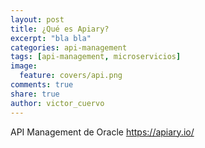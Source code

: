 ```yaml
---
layout: post
title: ¿Qué es Apiary?
excerpt: "bla bla"
categories: api-management
tags: [api-management, microservicios]
image:
  feature: covers/api.png
comments: true
share: true
author: victor_cuervo
---
```


API Management de Oracle
https://apiary.io/
